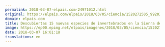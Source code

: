 ```yaml
---
permalink: 2018-03-07-elpais.com-24971012.html
original: https://elpais.com/elpais/2018/03/05/ciencia/1520272505_992036.html#?ref=rss&format=simple&link=link
domain: elpais.com
title: Descubiertas 15 nuevas especies de invertebrados en la Sierra de Guadarrama
image: https://ep00.epimg.net/elpais/imagenes/2018/03/05/ciencia/1520272505_992036_1520273364_rrss_normal.jpg
date: 2018-03-07 16:01:18
translations: en
---
```


